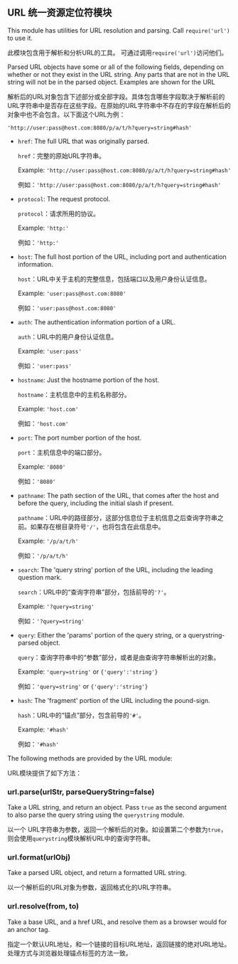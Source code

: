 ## URL 统一资源定位符模块

This module has utilities for URL resolution and parsing.
Call `require('url')` to use it.

此模块包含用于解析和分析URL的工具。
可通过调用`require('url')`访问他们。

Parsed URL objects have some or all of the following fields, depending on
whether or not they exist in the URL string. Any parts that are not in the URL
string will not be in the parsed object. Examples are shown for the URL

解析后的URL对象包含下述部分或全部字段。具体包含哪些字段取决于解析前的URL字符串中是否存在这些字段。在原始的URL字符串中不存在的字段在解析后的对象中也不会包含。以下面这个URL为例：

`'http://user:pass@host.com:8080/p/a/t/h?query=string#hash'`

* `href`: The full URL that was originally parsed.

  `href`：完整的原始URL字符串。

  Example: `'http://user:pass@host.com:8080/p/a/t/h?query=string#hash'`

  例如：`'http://user:pass@host.com:8080/p/a/t/h?query=string#hash'`
* `protocol`: The request protocol.

  `protocol`：请求所用的协议。

  Example: `'http:'`

  例如：`'http:'`
* `host`: The full host portion of the URL, including port and authentication information.

  `host`：URL中关于主机的完整信息，包括端口以及用户身份认证信息。

  Example: `'user:pass@host.com:8080'`

  例如：`'user:pass@host.com:8080'`
* `auth`: The authentication information portion of a URL.

  `auth`：URL中的用户身份认证信息。

  Example: `'user:pass'`

  例如：`'user:pass'`
* `hostname`: Just the hostname portion of the host.

  `hostname`：主机信息中的主机名称部分。

  Example: `'host.com'`

  例如：`'host.com'`
* `port`: The port number portion of the host.

  `port`：主机信息中的端口部分。

  Example: `'8080'`

  例如：`'8080'`
* `pathname`: The path section of the URL, that comes after the host and before the query, including the initial slash if present.

  `pathname`：URL中的路径部分，这部分信息位于主机信息之后查询字符串之前。如果存在根目录符号`'/'`，也将包含在此信息中。

  Example: `'/p/a/t/h'`

  例如：`'/p/a/t/h'`
* `search`: The 'query string' portion of the URL, including the leading question mark.

  `search`：URL中的“查询字符串”部分，包括前导的`'?'`。

  Example: `'?query=string'`

  例如：`'?query=string'`
* `query`: Either the 'params' portion of the query string, or a querystring-parsed object.

  `query`：查询字符串中的“参数”部分，或者是由查询字符串解析出的对象。

  Example: `'query=string'` or `{'query':'string'}`

  例如：`'query=string'` or `{'query':'string'}`
* `hash`: The 'fragment' portion of the URL including the pound-sign.

  `hash`：URL中的“锚点”部分，包含前导的`'#'`。

  Example: `'#hash'`

  例如：`'#hash'`

The following methods are provided by the URL module:

URL模块提供了如下方法：

### url.parse(urlStr, parseQueryString=false)

Take a URL string, and return an object.  Pass `true` as the second argument to also parse
the query string using the `querystring` module.

以一个 URL字符串为参数，返回一个解析后的对象。如设置第二个参数为`true`，则会使用`querystring`模块解析URL中的查询字符串。

### url.format(urlObj)

Take a parsed URL object, and return a formatted URL string.

以一个解析后的URL对象为参数，返回格式化的URL字符串。

### url.resolve(from, to)

Take a base URL, and a href URL, and resolve them as a browser would for an anchor tag.

指定一个默认URL地址，和一个链接的目标URL地址，返回链接的绝对URL地址。处理方式与浏览器处理锚点标签的方法一致。